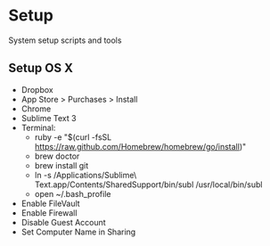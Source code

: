 # Setup

System setup scripts and tools


## Setup OS X

* Dropbox
* App Store > Purchases > Install
* Chrome
* Sublime Text 3
* Terminal:
  * ruby -e "$(curl -fsSL https://raw.github.com/Homebrew/homebrew/go/install)"
  * brew doctor
  * brew install git
  * ln -s /Applications/Sublime\ Text\.app/Contents/SharedSupport/bin/subl /usr/local/bin/subl
  * open ~/.bash_profile
* Enable FileVault
* Enable Firewall
* Disable Guest Account
* Set Computer Name in Sharing
